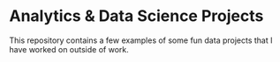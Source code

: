 # Analytics & Data Science Projects
This repository contains a few examples of some fun data projects that I have worked on outside of work.
